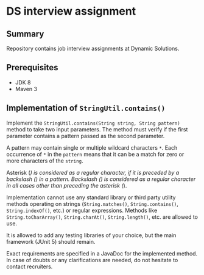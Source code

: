DS interview assignment
=======================


Summary
-------
Repository contains job interview assignments at Dynamic Solutions.


Prerequisites
-------------

- JDK 8
- Maven 3


Implementation of `StringUtil.contains()`
------------------------------------------

Implement the `StringUtil.contains(String string, String pattern)` method to take two
input parameters. The method must verify if the first parameter contains a pattern passed
as the second parameter.

A pattern may contain single or multiple wildcard characters `*`.
Each occurrence of `*` in the `pattern` means that it can be a match for
zero or more characters of the `string`.</p>

Asterisk (*) is considered as a regular character, if it is preceded by a backslash (\)
in a pattern. Backslash (\) is considered as a regular character in all cases other
than preceding the asterisk (*).

Implementation cannot use any standard library or third party utility methods operating
on strings (`String.matches()`, `String.contains()`, `String.indexOf()`, etc.) or regular expressions.
Methods like `String.toCharArray()`, `String.charAt()`, `String.length()`, etc. are allowed to use.

It is allowed to add any testing libraries of your choice, but the main framework (JUnit 5) should remain.

Exact requirements are specified in a JavaDoc for the implemented method. In case of doubts or
any clarifications are needed, do not hesitate to contact recruiters.
